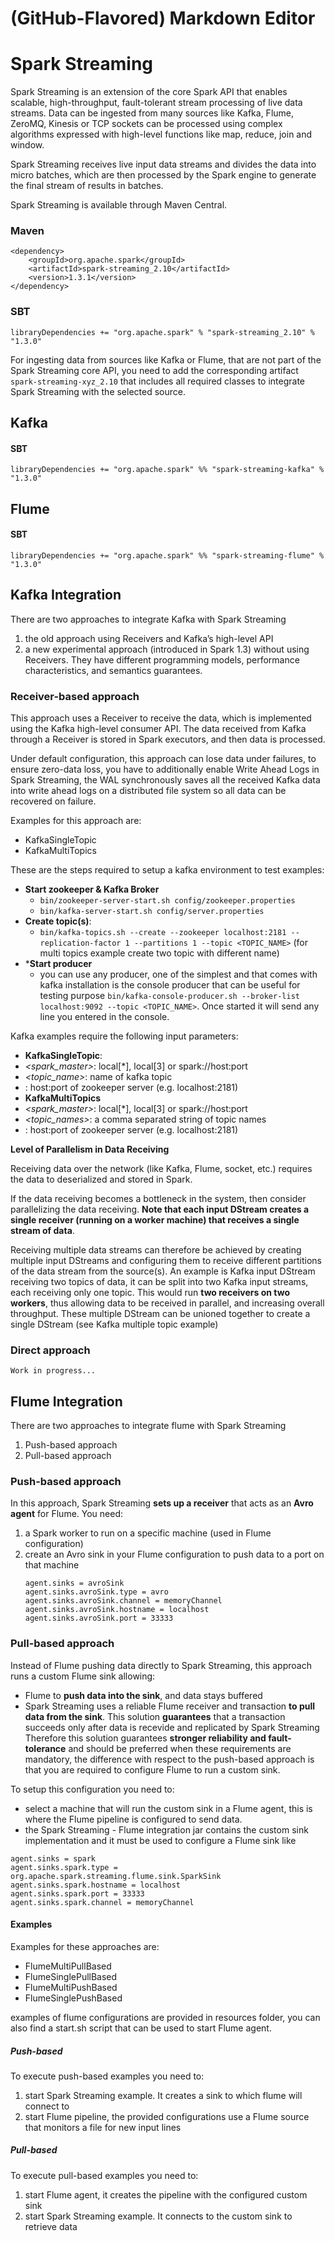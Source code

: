# (GitHub-Flavored) Markdown Editor

# Spark Streaming

Spark Streaming is an extension of the core Spark API that enables scalable, high-throughput, fault-tolerant stream processing of live data streams. Data can be ingested from many sources like Kafka, Flume, ZeroMQ, Kinesis or TCP sockets can be processed using complex algorithms expressed with high-level functions like map, reduce, join and window.

Spark Streaming receives live input data streams and divides the data into micro batches, which are then processed by the Spark engine to generate the final stream of results in batches.

Spark Streaming is available through Maven Central.
### Maven
```
<dependency>
    <groupId>org.apache.spark</groupId>
    <artifactId>spark-streaming_2.10</artifactId>
    <version>1.3.1</version>
</dependency>
```
### SBT
`libraryDependencies += "org.apache.spark" % "spark-streaming_2.10" % "1.3.0"`

For ingesting data from sources like Kafka or Flume, that are not part of the Spark Streaming core API, you need to add the corresponding artifact `spark-streaming-xyz_2.10` that includes all required classes to integrate Spark Streaming with the selected source.

## Kafka
#### SBT
`libraryDependencies += "org.apache.spark" %% "spark-streaming-kafka" % "1.3.0"`

## Flume
#### SBT
`libraryDependencies += "org.apache.spark" %% "spark-streaming-flume" % "1.3.0"`

## Kafka Integration
There are two approaches to integrate Kafka with Spark Streaming
 1. the old approach using Receivers and Kafka’s high-level API
 2. a new experimental approach (introduced in Spark 1.3) without using Receivers. 
They have different programming models, performance characteristics, and semantics guarantees. 

### Receiver-based approach
This approach uses a Receiver to receive the data, which is implemented using the Kafka high-level consumer API. The data received from Kafka through a Receiver is stored in Spark executors, and then data is processed.

Under default configuration, this approach can lose data under failures, to ensure zero-data loss, you have to additionally enable Write Ahead Logs in Spark Streaming, the WAL synchronously saves all the received Kafka data into write ahead logs on a distributed file system so all data can be recovered on failure.

Examples for this approach are:
 * KafkaSingleTopic
 * KafkaMultiTopics

These are the steps required to setup a kafka environment to test examples:
* **Start zookeeper & Kafka Broker**
  * `bin/zookeeper-server-start.sh config/zookeeper.properties`
  * `bin/kafka-server-start.sh config/server.properties`
* **Create topic(s)**: 
  * `bin/kafka-topics.sh --create --zookeeper localhost:2181 --replication-factor 1 --partitions 1 --topic <TOPIC_NAME>` (for multi topics example create two topic with different name)
* ***Start producer**
  *  you can use any producer, one of the simplest and that comes with kafka installation is the console producer that can be useful for testing purpose `bin/kafka-console-producer.sh --broker-list localhost:9092 --topic <TOPIC_NAME>`. Once started it will send any line you entered in the console.

Kafka examples require the following input parameters:
 * **KafkaSingleTopic**:
  * _<spark_master>_: local[*], local[3] or spark://host:port 
  * _<topic_name>_: name of kafka topic
  * _<zookeeper host:port>_: host:port of zookeeper server (e.g. localhost:2181)
 * **KafkaMultiTopics**
  * _<spark_master>_: local[*], local[3] or spark://host:port 
  * _<topic_names>_: a comma separated string of topic names
  * _<zookeeper host:port>_: host:port of zookeeper server (e.g. localhost:2181)

**Level of Parallelism in Data Receiving**

Receiving data over the network (like Kafka, Flume, socket, etc.) requires the data to deserialized and stored in Spark. 

If the data receiving becomes a bottleneck in the system, then consider parallelizing the data receiving. **Note that each input DStream creates a single receiver (running on a worker machine) that receives a single stream of data**.

Receiving multiple data streams can therefore be achieved by creating multiple input DStreams and configuring them to receive different partitions of the data stream from the source(s). An example is Kafka input DStream receiving two topics of data, it can be split into two Kafka input streams, each receiving only one topic. This would run **two receivers on two workers**, thus allowing data to be received in parallel, and increasing overall throughput. These multiple DStream can be unioned together to create a single DStream (see Kafka multiple topic example)

### Direct approach
`Work in progress...`

## Flume Integration
There are two approaches to integrate flume with Spark Streaming
 1. Push-based approach
 2. Pull-based approach

### Push-based approach
In this approach, Spark Streaming **sets up a receiver** that acts as an **Avro agent** for Flume. You need:
 1. a Spark worker to run on a specific machine (used in Flume configuration)
 2. create an Avro sink in your Flume configuration to push data to a port on that machine 
     ```
     agent.sinks = avroSink
     agent.sinks.avroSink.type = avro
     agent.sinks.avroSink.channel = memoryChannel
     agent.sinks.avroSink.hostname = localhost
     agent.sinks.avroSink.port = 33333
    ```

### Pull-based approach
Instead of Flume pushing data directly to Spark Streaming, this approach runs a custom Flume sink allowing:
 * Flume to **push data into the sink**, and data stays buffered
 * Spark Streaming uses a reliable Flume receiver and transaction **to pull data from the sink**. This solution **guarantees** that a transaction succeeds only after data is recevide and replicated by Spark Streaming
Therefore this solution guarantees **stronger reliability and fault-tolerance** and should be preferred when these requirements are mandatory, the difference with respect to the push-based approach is that you are required to configure Flume to run a custom sink.

To setup this configuration you need to:
 * select a machine that will run the custom sink in a Flume agent, this is where the Flume pipeline is configured to send data.
 * the Spark Streaming - Flume integration jar contains the custom sink implementation and it must be used to configure a Flume sink like
  ```
  agent.sinks = spark
  agent.sinks.spark.type = org.apache.spark.streaming.flume.sink.SparkSink
  agent.sinks.spark.hostname = localhost
  agent.sinks.spark.port = 33333
  agent.sinks.spark.channel = memoryChannel
  ```

#### Examples
Examples for these approaches are:
 * FlumeMultiPullBased
 * FlumeSinglePullBased
 * FlumeMultiPushBased
 * FlumeSinglePushBased

examples of flume configurations are provided in resources folder, you can also find a start.sh script that can be used to start Flume agent. 

##### Push-based
To execute push-based examples you need to:
 1. start Spark Streaming example. It creates a sink to which flume will connect to
 2. start Flume pipeline, the provided configurations use a Flume source that monitors a file for new input lines

##### Pull-based
To execute pull-based examples you need to:
 1. start Flume agent, it creates the pipeline with the configured custom sink
 2. start Spark Streaming example. It connects to the custom sink to retrieve data


